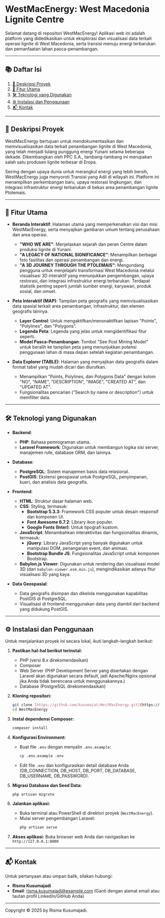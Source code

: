 # WestMacEnergy: West Macedonia Lignite Centre

Selamat datang di repositori WestMacEnergy! Aplikasi web ini adalah platform yang didedikasikan untuk eksplorasi dan visualisasi data terkait operasi lignite di West Macedonia, serta transisi menuju energi terbarukan dan pemanfaatan lahan pasca-penambangan.

---

## 📚 **Daftar Isi**

1.  [📝 Deskripsi Proyek](#-deskripsi-proyek)
2.  [🚀 Fitur Utama](#-fitur-utama)
3.  [🛠️ Teknologi yang Digunakan](#-teknologi-yang-digunakan)
4.  [⚙️ Instalasi dan Penggunaan](#-instalasi-dan-penggunaan)
5.  [📬 Kontak](#-kontak)

---

## 📝 **Deskripsi Proyek**

WestMacEnergy bertujuan untuk mendokumentasikan dan memvisualisasikan data terkait penambangan lignite di West Macedonia, yang telah menjadi tulang punggung energi Yunani selama beberapa dekade. Dikembangkan oleh PPC S.A., tambang-tambang ini merupakan salah satu produsen lignite terbesar di Eropa.

Seiring dengan upaya dunia untuk merangkul energi yang lebih bersih, WestMacEnergy juga menyoroti Transisi yang Adil di wilayah ini. Platform ini menampilkan perkembangan baru, upaya restorasi lingkungan, dan integrasi infrastruktur energi terbarukan di bekas area penambangan lignite Ptolemais.

---

## 🚀 **Fitur Utama**

* **Beranda Interaktif**: Halaman utama yang memperkenalkan visi dan misi WestMacEnergy, serta menyajikan gambaran umum tentang perusahaan dan area operasi.
    * **"WHO WE ARE"**: Menjelaskan sejarah dan peran Centre dalam produksi lignite di Yunani.
    * **"A LEGACY OF NATIONAL SIGNIFICANCE"**: Menampilkan berbagai foto fasilitas dan operasi penambangan dan energi.
    * **"A 3D JOURNEY THROUGH THE PTOLEMAIS"**: Mengundang pengguna untuk menjelajahi transformasi West Macedonia melalui visualisasi 3D interaktif yang menunjukkan pengembangan, upaya restorasi, dan integrasi infrastruktur energi terbarukan. Terdapat statistik penting seperti jumlah sumber energi, karyawan, produk sosial, dan omset.

* **Peta Interaktif (MAP)**: Tampilan peta geografis yang memvisualisasikan data spasial terkait area penambangan, infrastruktur, dan elemen geografis lainnya.
    * **Layer Control**: Untuk mengaktifkan/menonaktifkan lapisan "Points", "Polylines", dan "Polygons".
    * **Legenda Peta**: Legenda yang jelas untuk mengidentifikasi fitur seperti.
    * **Model Pasca-Penambangan**: Tombol "See Post Mining Model" untuk beralih ke tampilan peta yang menunjukkan potensi penggunaan lahan di masa depan setelah kegiatan penambangan.

* **Data Explorer (TABLE)**: Halaman yang menyajikan data geografis dalam format tabel yang mudah dicari dan diurutkan.
    * Menampilkan "Points, Polylines, dan Polygons Data" dengan kolom "NO", "NAME", "DESCRIPTION", "IMAGE", "CREATED AT", dan "UPDATED AT".
    * Fungsionalitas pencarian ("Search by name or description") untuk memfilter data.

---

## 🛠️ **Teknologi yang Digunakan**

* **Backend**:
    * **PHP**: Bahasa pemrograman utama.
    * **Laravel Framework**: Digunakan untuk membangun logika sisi server, manajemen rute, database ORM, dan lainnya.

* **Database**:
    * **PostgreSQL**: Sistem manajemen basis data relasional.
    * **PostGIS**: Ekstensi geospasial untuk PostgreSQL, penyimpanan, kueri, dan analisis data geografis.

* **Frontend**:
    * **HTML**: Struktur dasar halaman web.
    * **CSS**: Styling, termasuk:
        * **Bootstrap 5.3.3**: Framework CSS populer untuk desain responsif dan komponen UI.
        * **Font Awesome 6.7.2**: Library ikon populer.
        * **Google Fonts (Inter)**: Untuk tipografi kustom.
    * **JavaScript**: Menambahkan interaktivitas dan fungsionalitas dinamis, termasuk:
        * **jQuery**: Library JavaScript yang banyak digunakan untuk manipulasi DOM, penanganan event, dan animasi.
        * **Bootstrap Bundle JS**: Fungsionalitas JavaScript untuk komponen Bootstrap.
    * **Babylon.js Viewer**: Digunakan untuk rendering dan visualisasi model 3D (dari `babylon-viewer.esm.min.js`), mengindikasikan adanya fitur visualisasi 3D yang kaya.

* **Data Geospasial**:
    * Data geografis disimpan dan dikelola menggunakan kapabilitas PostGIS di PostgreSQL.
    * Visualisasi di frontend menggunakan data yang diambil dari backend yang didukung PostGIS.

---

## ⚙️ **Instalasi dan Penggunaan**

Untuk menjalankan proyek ini secara lokal, ikuti langkah-langkah berikut:

1.  **Pastikan hal-hal berikut terinstal:**
    * PHP (versi 8.x direkomendasikan)
    * Composer
    * Web Server (PHP Development Server yang disertakan dengan Laravel akan digunakan secara default, jadi Apache/Nginx opsional jika Anda tidak berencana untuk menggunakannya.)
    * Database (PostgreSQL direkomendasikan)

2.  **Kloning repositori:**
    ```bash
    git clone [https://github.com/kusumajat/WestMacEnergy.git](https://github.com/kusumajat/WestMacEnergy.git)
    cd WestMacEnergy
    ```

3.  **Instal dependensi Composer:**
    ```bash
    composer install
    ```

4.  **Konfigurasi Environment:**
    * Buat file `.env` dengan menyalin `.env.example`:
        ```bash
        cp .env.example .env
        ```
    * Edit file `.env` dan konfigurasikan detail database Anda (DB_CONNECTION, DB_HOST, DB_PORT, DB_DATABASE, DB_USERNAME, DB_PASSWORD).

5.  **Migrasi Database dan Seed Data:**
    ```bash
    php artisan migrate
    ```

6.  **Jalankan aplikasi:**
    * Buka terminal atau PowerShell di direktori proyek (`WestMacEnergy`).
    * Mulai server pengembangan Laravel:
        ```bash
        php artisan serve
        ```

7.  **Akses aplikasi:**
    Buka browser web Anda dan navigasikan ke `http://127.0.0.1:8000`

---

## 📬 **Kontak**

Untuk pertanyaan atau umpan balik, silakan hubungi:

* **Risma Kusumajadi**
* **Email**: [risma.kusumajadi@example.com](mailto:risma.kusumajadi@example.com) (Ganti dengan alamat email atau tautan profil LinkedIn/GitHub Anda)

---

Copyright © 2025 by Risma Kusumajadi.
